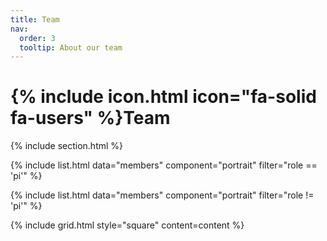 ```yaml
---
title: Team
nav:
  order: 3
  tooltip: About our team
---
```


# {% include icon.html icon="fa-solid fa-users" %}Team

{% include section.html %}

{% include list.html data="members" component="portrait" filter="role == 'pi'" %}

{% include list.html data="members" component="portrait" filter="role != 'pi'" %}


{% include grid.html style="square" content=content %}
